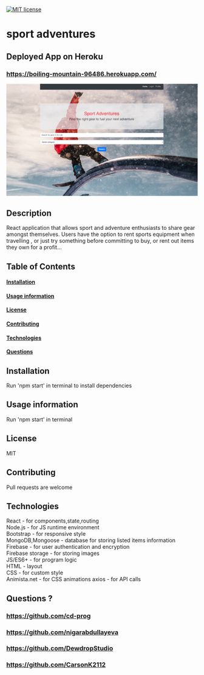 
[![MIT license](https://img.shields.io/badge/License-MIT-blue.svg)](https://lbesson.mit-license.org/)

# sport adventures
## Deployed App on Heroku
### https://boiling-mountain-96486.herokuapp.com/

<img src="./client/src/images/homePage.png">

## Description
React application that allows sport and adventure enthusiasts to share gear amongst themselves. Users have the option to rent sports equipment when travelling , or just try something before committing to buy, or rent out items they own for a profit...  



## Table of Contents
#### [Installation](https://github.com/nigarabdullayeva/project_3#installation-1)
#### [Usage information](https://github.com/nigarabdullayeva/project_3#usage-information-1)
#### [License](https://github.com/nigarabdullayeva/project_3#license-1)
#### [Contributing](https://github.com/nigarabdullayeva/project_3#contributing-1)
#### [Technologies](https://github.com/nigarabdullayeva/project_3#technologies-1)
#### [Questions](https://github.com/nigarabdullayeva/project_3#questions-)


## Installation
Run 'npm start' in terminal to install dependencies

## Usage information
Run 'npm start' in terminal

## License
MIT

## Contributing
Pull requests are welcome

## Technologies
React - for components,state,routing\
Node.js - for JS runtime environment\
Bootstrap - for responsive style\
MongoDB,Mongoose - database for storing listed items information\
Firebase - for user authentication and encryption\
Firebase storage - for storing images\
JS/ES6+ - for program logic\
HTML - layout\
CSS - for custom style\
Animista.net - for CSS animations
axios - for API calls



## Questions ?
### https://github.com/cd-prog
### https://github.com/nigarabdullayeva
### https://github.com/DewdropStudio
### https://github.com/CarsonK2112

